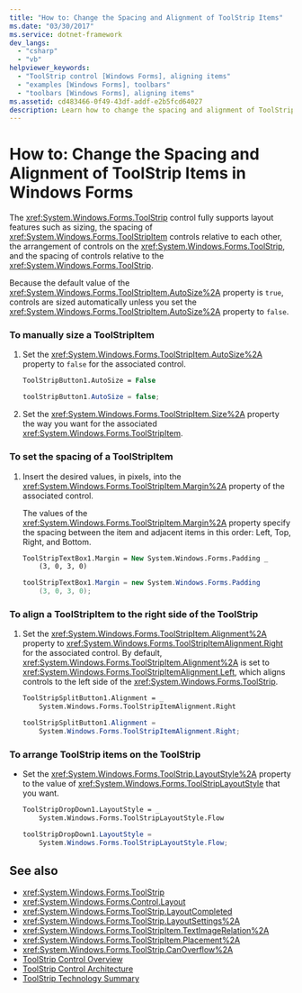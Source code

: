 ```yaml
---
title: "How to: Change the Spacing and Alignment of ToolStrip Items"
ms.date: "03/30/2017"
ms.service: dotnet-framework
dev_langs: 
  - "csharp"
  - "vb"
helpviewer_keywords: 
  - "ToolStrip control [Windows Forms], aligning items"
  - "examples [Windows Forms], toolbars"
  - "toolbars [Windows Forms], aligning items"
ms.assetid: cd483466-0f49-43df-addf-e2b5fcd64027
description: Learn how to change the spacing and alignment of ToolStrip items in Windows Forms by setting the AutoSize and Size properties.
---
```

# How to: Change the Spacing and Alignment of ToolStrip Items in Windows Forms

The <xref:System.Windows.Forms.ToolStrip> control fully supports layout features such as sizing, the spacing of <xref:System.Windows.Forms.ToolStripItem> controls relative to each other, the arrangement of controls on the <xref:System.Windows.Forms.ToolStrip>, and the spacing of controls relative to the <xref:System.Windows.Forms.ToolStrip>.

Because the default value of the <xref:System.Windows.Forms.ToolStripItem.AutoSize%2A> property is `true`, controls are sized automatically unless you set the <xref:System.Windows.Forms.ToolStripItem.AutoSize%2A> property to `false`.

### To manually size a ToolStripItem

1. Set the <xref:System.Windows.Forms.ToolStripItem.AutoSize%2A> property to `false` for the associated control.

    ```vb
    ToolStripButton1.AutoSize = False
    ```

    ```csharp
    toolStripButton1.AutoSize = false;
    ```

2. Set the <xref:System.Windows.Forms.ToolStripItem.Size%2A> property the way you want for the associated <xref:System.Windows.Forms.ToolStripItem>.

### To set the spacing of a ToolStripItem

1. Insert the desired values, in pixels, into the <xref:System.Windows.Forms.ToolStripItem.Margin%2A> property of the associated control.

     The values of the <xref:System.Windows.Forms.ToolStripItem.Margin%2A> property specify the spacing between the item and adjacent items in this order: Left, Top, Right, and Bottom.

    ```vb
    ToolStripTextBox1.Margin = New System.Windows.Forms.Padding _
        (3, 0, 3, 0)
    ```

    ```csharp
    toolStripTextBox1.Margin = new System.Windows.Forms.Padding
        (3, 0, 3, 0);
    ```

### To align a ToolStripItem to the right side of the ToolStrip

1. Set the <xref:System.Windows.Forms.ToolStripItem.Alignment%2A> property to <xref:System.Windows.Forms.ToolStripItemAlignment.Right> for the associated control. By default, <xref:System.Windows.Forms.ToolStripItem.Alignment%2A> is set to <xref:System.Windows.Forms.ToolStripItemAlignment.Left>, which aligns controls to the left side of the <xref:System.Windows.Forms.ToolStrip>.

    ```vb
    ToolStripSplitButton1.Alignment = _
        System.Windows.Forms.ToolStripItemAlignment.Right
    ```

    ```csharp
    toolStripSplitButton1.Alignment =
        System.Windows.Forms.ToolStripItemAlignment.Right;
    ```

### To arrange ToolStrip items on the ToolStrip

- Set the <xref:System.Windows.Forms.ToolStrip.LayoutStyle%2A> property to the value of <xref:System.Windows.Forms.ToolStripLayoutStyle> that you want.

    ```vb
    ToolStripDropDown1.LayoutStyle = _
        System.Windows.Forms.ToolStripLayoutStyle.Flow
    ```

    ```csharp
    toolStripDropDown1.LayoutStyle =
        System.Windows.Forms.ToolStripLayoutStyle.Flow;
    ```

## See also

- <xref:System.Windows.Forms.ToolStrip>
- <xref:System.Windows.Forms.Control.Layout>
- <xref:System.Windows.Forms.ToolStrip.LayoutCompleted>
- <xref:System.Windows.Forms.ToolStrip.LayoutSettings%2A>
- <xref:System.Windows.Forms.ToolStripItem.TextImageRelation%2A>
- <xref:System.Windows.Forms.ToolStripItem.Placement%2A>
- <xref:System.Windows.Forms.ToolStrip.CanOverflow%2A>
- [ToolStrip Control Overview](toolstrip-control-overview-windows-forms.md)
- [ToolStrip Control Architecture](toolstrip-control-architecture.md)
- [ToolStrip Technology Summary](toolstrip-technology-summary.md)
